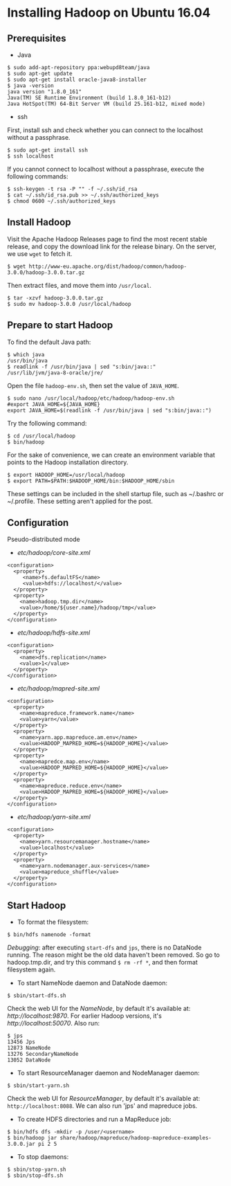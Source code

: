 # Installing Hadoop on Ubuntu 16.04
## Prerequisites
- Java
```
$ sudo add-apt-repository ppa:webupd8team/java
$ sudo apt-get update
$ sudo apt-get install oracle-java8-installer
$ java -version
java version "1.8.0_161"
Java(TM) SE Runtime Environment (build 1.8.0_161-b12)
Java HotSpot(TM) 64-Bit Server VM (build 25.161-b12, mixed mode)
```
- ssh

First, install ssh and check whether you can connect to the localhost without a passphrase.
```
$ sudo apt-get install ssh
$ ssh localhost
```
If you cannot connect to localhost without a passphrase, execute the following commands:
```
$ ssh-keygen -t rsa -P "" -f ~/.ssh/id_rsa
$ cat ~/.ssh/id_rsa.pub >> ~/.ssh/authorized_keys
$ chmod 0600 ~/.ssh/authorized_keys
```

## Install Hadoop
Visit the Apache Hadoop Releases page to find the most recent stable release,
and copy the download link for the release binary. On the server, we use `wget` to fetch it.
```
$ wget http://www-eu.apache.org/dist/hadoop/common/hadoop-3.0.0/hadoop-3.0.0.tar.gz
```
Then extract files, and move them into `/usr/local`.
```
$ tar -xzvf hadoop-3.0.0.tar.gz
$ sudo mv hadoop-3.0.0 /usr/local/hadoop
```

## Prepare to start Hadoop
To find the default Java path:
```
$ which java
/usr/bin/java
$ readlink -f /usr/bin/java | sed "s:bin/java::"
/usr/lib/jvm/java-8-oracle/jre/
```
Open the file `hadoop-env.sh`, then set the value of `JAVA_HOME`.
```
$ sudo nano /usr/local/hadoop/etc/hadoop/hadoop-env.sh
#export JAVA_HOME=${JAVA_HOME}
export JAVA_HOME=$(readlink -f /usr/bin/java | sed "s:bin/java::")
```
Try the following command:
```
$ cd /usr/local/hadoop
$ bin/hadoop
```
For the sake of convenience, we can create an environment variable that points to the Hadoop installation directory.
```
$ export HADOOP_HOME=/usr/local/hadoop
$ export PATH=$PATH:$HADOOP_HOME/bin:$HADOOP_HOME/sbin
```
These settings can be included in the shell startup file, such as ~/.bashrc or ~/.profile. These setting aren't applied for the post.

## Configuration
Pseudo-distributed mode
- *etc/hadoop/core-site.xml*
```
<configuration>  
  <property>
     <name>fs.defaultFS</name>                                     
     <value>hdfs://localhost/</value>                             
  </property>
  <property>
    <name>hadoop.tmp.dir</name>
    <value>/home/${user.name}/hadoop/tmp</value>
  </property>
</configuration>
```
- *etc/hadoop/hdfs-site.xml*
```
<configuration>
  <property>
    <name>dfs.replication</name>
    <value>1</value>
  </property>
</configuration>
```
- *etc/hadoop/mapred-site.xml*
```
<configuration>
  <property>
    <name>mapreduce.framework.name</name>
    <value>yarn</value>
  </property>
  <property>
    <name>yarn.app.mapreduce.am.env</name>
    <value>HADOOP_MAPRED_HOME=${HADOOP_HOME}</value>
  </property>
  <property>
    <name>mapredce.map.env</name>
    <value>HADOOP_MAPRED_HOME=${HADOOP_HOME}</value>
  </property>
  <property>
    <name>mapreduce.reduce.env</name>
    <value>HADOOP_MAPRED_HOME=${HADOOP_HOME}</value>
  </property>
</configuration>
```
- *etc/hadoop/yarn-site.xml*
```
<configuration>
  <property>
    <name>yarn.resourcemanager.hostname</name>
    <value>localhost</value>
  </property>
  <property>
    <name>yarn.nodemanager.aux-services</name>
    <value>mapreduce_shuffle</value>
  </property>
</configuration>
```

## Start Hadoop
- To format the filesystem:
```
$ bin/hdfs namenode -format
```
*Debugging*: after executing `start-dfs` and `jps`, there is no DataNode running.
The reason might be the old data haven't been removed. So go to hadoop.tmp.dir,
and try this command `$ rm -rf *`, and then format filesystem again.

- To start NameNode daemon and DataNode daemon:
```
$ sbin/start-dfs.sh
```
Check the web UI for the *NameNode*, by default it's available at: *http://localhost:9870*. For earlier Hadoop versions, it's *http://localhost:50070*.
Also run:
```
$ jps
13456 Jps
12873 NameNode
13276 SecondaryNameNode
13052 DataNode
```

- To start ResourceManager daemon and NodeManager daemon:
```
$ sbin/start-yarn.sh
```
Check the web UI for *ResourceManager*, by default it's available at: `http://localhost:8088`.
We can also run 'jps' and mapreduce jobs.

- To create HDFS directories and run a MapReduce job:
```
$ bin/hdfs dfs -mkdir -p /user/<username>
$ bin/hadoop jar share/hadoop/mapreduce/hadoop-mapreduce-examples-3.0.0.jar pi 2 5
```

- To stop daemons:
```
$ sbin/stop-yarn.sh
$ sbin/stop-dfs.sh
```
